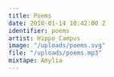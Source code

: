 ```yaml
---
title: Poems
date: 2018-01-14 10:42:00 Z
identifier: poems
artist: Hippo Campus
image: "/uploads/poems.svg"
file: "/uploads/poems.mp3"
mixtape: Amylia
---
```


